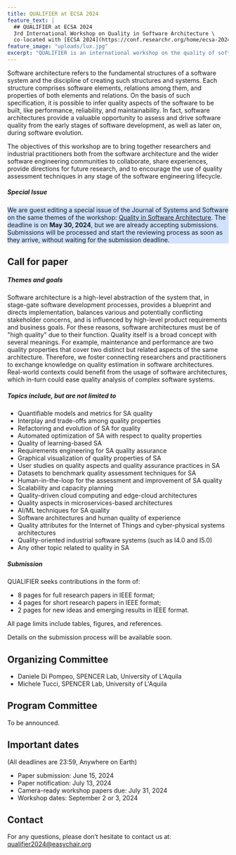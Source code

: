 ```yaml
---
title: QUALIFIER at ECSA 2024
feature_text: |
  ## QUALIFIER at ECSA 2024
  3rd International Workshop on Quality in Software Architecture \
  co-located with [ECSA 2024](https://conf.researchr.org/home/ecsa-2024)
feature_image: "uploads/lux.jpg"
excerpt: "QUALIFIER is an international workshop on the quality of software architectures."
---
```


Software architecture refers to the fundamental structures of a software system and the discipline of creating such structures and systems. Each structure comprises software elements, relations among them, and properties of both elements and relations.
On the basis of such specification, it is possible to infer quality aspects of the software to be built, like performance, reliability, and maintainability.
In fact, software architectures provide a valuable opportunity to assess and drive software quality from the early stages of software development, as well as later on, during software evolution.

The objectives of this workshop are to bring together researchers and industrial practitioners both from the software architecture and the wider software engineering communities to collaborate, share experiences, provide directions for future research, and to encourage the use of quality assessment techniques in any stage of the software engineering lifecycle.

##### Special Issue
<p style="background-color: #d0e2ff">
We are guest editing a special issue of the Journal of Systems and Software on the same themes of the workshop: <a href="https://www.sciencedirect.com/journal/journal-of-systems-and-software/about/call-for-papers#quality-in-software-architecture">Quality in Software Architecture</a>. The deadline is on <strong>May 30, 2024</strong>, but we are already accepting submissions. Submissions will be processed and start the reviewing process as soon as they arrive, without waiting for the submission deadline.
</p>

## Call for paper

##### Themes and goals

Software architecture is a high-level abstraction of the system that, in stage-gate software development processes, provides a blueprint and directs implementation, balances various and potentially conflicting stakeholder concerns, and is influenced by high-level product requirements and business goals. For these reasons, software architectures must be of "high quality" due to their function. Quality itself is a broad concept with several meanings. For example, maintenance and performance are two quality properties that cover two distinct but related aspects of the same architecture. Therefore, we foster connecting researchers and practitioners to exchange knowledge on quality estimation in software architectures. Real-world contexts could benefit from the usage of software architectures, which in-turn could ease quality analysis of complex software systems.

##### Topics include, but are not limited to

 - Quantifiable models and metrics for SA quality
 - Interplay and trade-offs among quality properties
 - Refactoring and evolution of SA for quality
 - Automated optimization of SA with respect to quality properties
 - Quality of learning-based SA
 - Requirements engineering for SA quality assurance
 - Graphical visualization of quality properties of SA
 - User studies on quality aspects and quality assurance practices in SA
 - Datasets to benchmark quality assessment techniques for SA
 - Human-in-the-loop for the assessment and improvement of SA quality
 - Scalability and capacity planning
 - Quality-driven cloud computing and edge-cloud architectures
 - Quality aspects in microservices-based architectures
 - AI/ML techniques for SA quality
 - Software architectures and human quality of experience
 - Quality attributes for the Internet of Things and cyber-physical systems architectures
 - Quality-oriented industrial software systems (such as I4.0 and I5.0)
 - Any other topic related to quality in SA

##### Submission

QUALIFIER seeks contributions in the form of:
- 8 pages for full research papers in IEEE format;
- 4 pages for short research papers in IEEE format;
- 2 pages for new ideas and emerging results in IEEE format.

All page limits include tables, figures, and references.

Details on the submission process will be available soon.

## Organizing Committee

 * Daniele Di Pompeo, SPENCER Lab, University of L'Aquila
 * Michele Tucci, SPENCER Lab, University of L'Aquila

## Program Committee

To be announced.

## Important dates
(All deadlines are 23:59, Anywhere on Earth)

- Paper submission: June 15, 2024
- Paper notification: July 13, 2024
- Camera-ready workshop papers due: July 31, 2024
- Workshop dates: September 2 or 3, 2024

## Contact
For any questions, please don’t hesitate to contact us at: [qualifier2024@easychair.org](mailto:qualifier2024@easychair.org)

